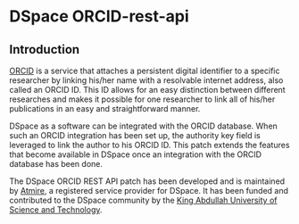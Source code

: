 # DSpace ORCID-rest-api

## Introduction

[ORCID](www.orcid.org) is a service that attaches a persistent digital identifier to a specific researcher by linking his/her name with a resolvable internet address, also called an ORCID ID. This ID allows for an easy distinction between different researches and makes it possible for one researcher to link all of his/her publications in an easy and straightforward manner.

DSpace as a software can be integrated with the ORCID database. When such an ORCID integration has been set up, the authority key field is leveraged to link the author to his ORCID ID. This patch extends the features that become available in DSpace once an integration with the ORCID database has been done. 

The DSpace ORCID REST API patch has been developed and is maintained by [Atmire](www.atmire.com), a registered service provider for DSpace. It has been funded and contributed to the DSpace community by the [King Abdullah University of Science and Technology](https://www.kaust.edu.sa/en). 